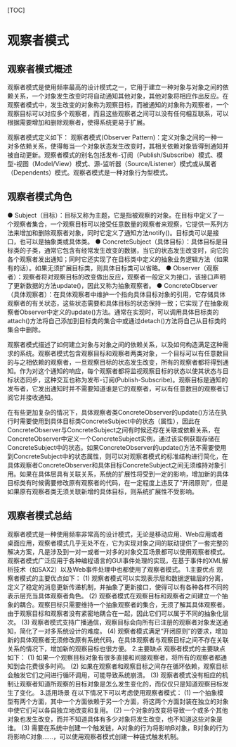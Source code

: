 [TOC]

# 观察者模式

## 观察者模式概述
观察者模式是使用频率最高的设计模式之一，它用于建立一种对象与对象之间的依赖关系，一个对象发生改变时将自动通知其他对象，其他对象将相应作出反应。在观察者模式中，发生改变的对象称为观察目标，而被通知的对象称为观察者，一个观察目标可以对应多个观察者，而且这些观察者之间可以没有任何相互联系，可以根据需要增加和删除观察者，使得系统更易于扩展。

观察者模式定义如下： 观察者模式(Observer Pattern)：定义对象之间的一种一对多依赖关系，使得每当一个对象状态发生改变时，其相关依赖对象皆得到通知并被自动更新。观察者模式的别名包括发布-订阅（Publish/Subscribe）模式、模型-视图（Model/View）模式、源-监听器（Source/Listener）模式或从属者（Dependents）模式。观察者模式是一种对象行为型模式。

## 观察者模式角色

● Subject（目标）：目标又称为主题，它是指被观察的对象。在目标中定义了一个观察者集合，一个观察目标可以接受任意数量的观察者来观察，它提供一系列方法来增加和删除观察者对象，同时它定义了通知方法notify()。目标类可以是接口，也可以是抽象类或具体类。
● ConcreteSubject（具体目标）：具体目标是目标类的子类，通常它包含有经常发生改变的数据，当它的状态发生改变时，向它的各个观察者发出通知；同时它还实现了在目标类中定义的抽象业务逻辑方法（如果有的话）。如果无须扩展目标类，则具体目标类可以省略。
● Observer（观察者）：观察者将对观察目标的改变做出反应，观察者一般定义为接口，该接口声明了更新数据的方法update()，因此又称为抽象观察者。
● ConcreteObserver（具体观察者）：在具体观察者中维护一个指向具体目标对象的引用，它存储具体观察者的有关状态，这些状态需要和具体目标的状态保持一致；它实现了在抽象观察者Observer中定义的update()方法。通常在实现时，可以调用具体目标类的attach()方法将自己添加到目标类的集合中或通过detach()方法将自己从目标类的集合中删除。

观察者模式描述了如何建立对象与对象之间的依赖关系，以及如何构造满足这种需求的系统。观察者模式包含观察目标和观察者两类对象，一个目标可以有任意数目的与之相依赖的观察者，一旦观察目标的状态发生改变，所有的观察者都将得到通知。作为对这个通知的响应，每个观察者都将监视观察目标的状态以使其状态与目标状态同步，这种交互也称为发布-订阅(Publish-Subscribe)。观察目标是通知的发布者，它发出通知时并不需要知道谁是它的观察者，可以有任意数目的观察者订阅它并接收通知。

在有些更加复杂的情况下，具体观察者类ConcreteObserver的update()方法在执行时需要使用到具体目标类ConcreteSubject中的状态（属性），因此在ConcreteObserver与ConcreteSubject之间有时候还存在关联或依赖关系，在ConcreteObserver中定义一个ConcreteSubject实例，通过该实例获取存储在ConcreteSubject中的状态。如果ConcreteObserver的update()方法不需要使用到ConcreteSubject中的状态属性，则可以对观察者模式的标准结构进行简化，在具体观察者ConcreteObserver和具体目标ConcreteSubject之间无须维持对象引用。如果在具体层具有关联关系，系统的扩展性将受到一定的影响，增加新的具体目标类有时候需要修改原有观察者的代码，在一定程度上违反了“开闭原则”，但是如果原有观察者类无须关联新增的具体目标，则系统扩展性不受影响。

## 观察者模式总结
观察者模式是一种使用频率非常高的设计模式，无论是移动应用、Web应用或者桌面应用，观察者模式几乎无处不在，它为实现对象之间的联动提供了一套完整的解决方案，凡是涉及到一对一或者一对多的对象交互场景都可以使用观察者模式。观察者模式广泛应用于各种编程语言的GUI事件处理的实现，在基于事件的XML解析技术（如SAX2）以及Web事件处理中也都使用了观察者模式。
1.主要优点
观察者模式的主要优点如下：
(1) 观察者模式可以实现表示层和数据逻辑层的分离，定义了稳定的消息更新传递机制，并抽象了更新接口，使得可以有各种各样不同的表示层充当具体观察者角色。
(2) 观察者模式在观察目标和观察者之间建立一个抽象的耦合。观察目标只需要维持一个抽象观察者的集合，无须了解其具体观察者。由于观察目标和观察者没有紧密地耦合在一起，因此它们可以属于不同的抽象化层次。
(3) 观察者模式支持广播通信，观察目标会向所有已注册的观察者对象发送通知，简化了一对多系统设计的难度。
(4) 观察者模式满足“开闭原则”的要求，增加新的具体观察者无须修改原有系统代码，在具体观察者与观察目标之间不存在关联关系的情况下，增加新的观察目标也很方便。
2.主要缺点
观察者模式的主要缺点如下：
(1) 如果一个观察目标对象有很多直接和间接观察者，将所有的观察者都通知到会花费很多时间。
(2) 如果在观察者和观察目标之间存在循环依赖，观察目标会触发它们之间进行循环调用，可能导致系统崩溃。
(3) 观察者模式没有相应的机制让观察者知道所观察的目标对象是怎么发生变化的，而仅仅只是知道观察目标发生了变化。
3.适用场景
在以下情况下可以考虑使用观察者模式：
(1) 一个抽象模型有两个方面，其中一个方面依赖于另一个方面，将这两个方面封装在独立的对象中使它们可以各自独立地改变和复用。
(2) 一个对象的改变将导致一个或多个其他对象也发生改变，而并不知道具体有多少对象将发生改变，也不知道这些对象是谁。
(3) 需要在系统中创建一个触发链，A对象的行为将影响B对象，B对象的行为将影响C对象……，可以使用观察者模式创建一种链式触发机制。